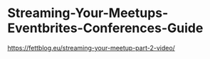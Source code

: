# Streaming-Your-Meetups-Eventbrites-Conferences-Guide
https://fettblog.eu/streaming-your-meetup-part-2-video/
